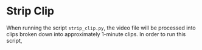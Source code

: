 # Strip Clip
When running the script ```strip_clip.py```, the video file will be processed into clips broken down into approximately 1-minute clips.  In order to run this script, 